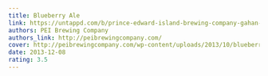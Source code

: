 ```yaml
---
title: Blueberry Ale
link: https://untappd.com/b/prince-edward-island-brewing-company-gahan-blueberry-ale/414788
authors: PEI Brewing Company
authors_link: http://peibrewingcompany.com/
cover: http://peibrewingcompany.com/wp-content/uploads/2013/10/blueberryREV.jpg
date: 2013-12-08
rating: 3.5
---
```

